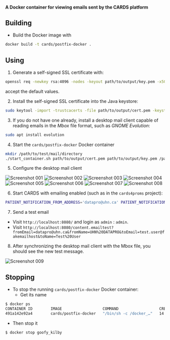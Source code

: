 #### A Docker container for viewing emails sent by the CARDS platform

Building
--------

- Build the Docker image with

```bash
docker build -t cards/postfix-docker .
```

Using
-----

1. Generate a self-signed SSL certificate with:

```bash
openssl req -newkey rsa:4096 -nodes -keyout path/to/output/key.pem -x509 -days 365 -out path/to/output/cert.pem
```

accept the default values.

2. Install the self-signed SSL certificate into the Java keystore:

```bash
sudo keytool -import -trustcacerts -file path/to/output/cert.pem -keystore /etc/ssl/certs/java/cacerts -keypass changeit -storepass changeit -noprompt -alias fakemailhost
```

3. If you do not have one already, install a desktop mail client capable
of reading emails in the _Mbox_ file format, such as _GNOME Evolution_:

```bash
sudo apt install evolution
```

4. Start the `cards/postfix-docker` Docker container

```bash
mkdir /path/to/test/mail/directory
./start_container.sh path/to/output/cert.pem path/to/output/key.pem /path/to/test/mail/directory
```

5. Configure the desktop mail client

![Screenshot 001](screenshots/001.png)
![Screenshot 002](screenshots/002.png)
![Screenshot 003](screenshots/003.png)
![Screenshot 004](screenshots/004.png)
![Screenshot 005](screenshots/005.png)
![Screenshot 006](screenshots/006.png)
![Screenshot 007](screenshots/007.png)
![Screenshot 008](screenshots/008.png)

6. Start CARDS with emailing enabled (such as in the `cards4proms` project):

```bash
PATIENT_NOTIFICATION_FROM_ADDRESS='datapro@uhn.ca' PATIENT_NOTIFICATION_FROM_NAME='UHN DATAPRO' NIGHTLY_NOTIFICATIONS_SCHEDULE='0 * * * * ? *' SLING_COMMONS_CRYPTO_PASSWORD=password CARDS_HOST_AND_PORT='localhost:8080' ./start_cards.sh --project cards4proms --dev -V emailnotifications.smtps.checkserveridentity=false
```

7. Send a test email
  - Visit `http://localhost:8080/` and login as `admin` : `admin`.
  - Visit `http://localhost:8080/content.emailtest?fromEmail=datapro@uhn.ca&fromName=UHN%20DATAPRO&toEmail=test.user@fakemailhost&toName=Test%20User`

8. After synchronizing the desktop mail client with the Mbox file, you
should see the new test message.

![Screenshot 009](screenshots/009.png)

Stopping
--------

- To stop the running `cards/postfix-docker` Docker container:
  - Get its name
```bash
$ docker ps
CONTAINER ID        IMAGE                  COMMAND                  CREATED             STATUS              PORTS                                             NAMES
491a142e92a4        cards/postfix-docker   "/bin/sh -c /docker_…"   14 minutes ago      Up 14 minutes       127.0.0.1:8025->25/tcp, 127.0.0.1:8465->465/tcp   goofy_kilby
```
  - Then stop it
```bash
$ docker stop goofy_kilby
```
